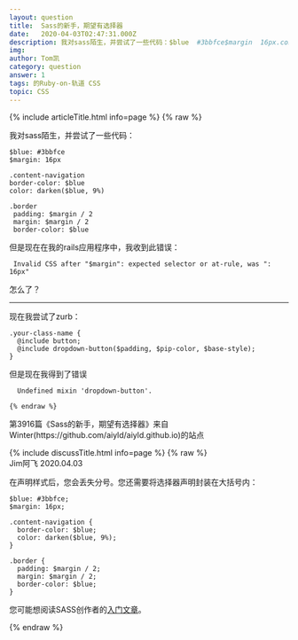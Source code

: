 ```yaml
---
layout: question
title:  Sass的新手，期望有选择器
date:   2020-04-03T02:47:31.000Z
description: 我对sass陌生，并尝试了一些代码：$blue  #3bbfce$margin  16px.content-navigationborder-...
img: 
author: Tom凯
category: question
answer: 1
tags: 的Ruby-on-轨道 CSS
topic: CSS
---
```

<div class="article-root">
  <div class="article">
    {% include articleTitle.html info=page %}
    {% raw %}
    <div class="article-content"><p><font style="vertical-align: inherit;"><font style="vertical-align: inherit;">我对sass陌生，并尝试了一些代码：</font></font></p>

<pre><code>$blue: #3bbfce<font></font>
$margin: 16px<font></font>
<font></font>
.content-navigation<font></font>
border-color: $blue<font></font>
color: darken($blue, 9%)<font></font>
<font></font>
.border<font></font>
 padding: $margin / 2<font></font>
 margin: $margin / 2<font></font>
 border-color: $blue<font></font>
</code></pre>

<p><font style="vertical-align: inherit;"><font style="vertical-align: inherit;">但是现在在我的rails应用程序中，我收到此错误：</font></font></p>

<pre><code> Invalid CSS after "$margin": expected selector or at-rule, was ": 16px"
</code></pre>

<p><font style="vertical-align: inherit;"><font style="vertical-align: inherit;">怎么了？</font></font></p>

<hr>

<p><font style="vertical-align: inherit;"><font style="vertical-align: inherit;">现在我尝试了zurb：</font></font></p>

<pre><code>.your-class-name {<font></font>
  @include button;<font></font>
  @include dropdown-button($padding, $pip-color, $base-style);<font></font>
}<font></font>
</code></pre>

<p><font style="vertical-align: inherit;"><font style="vertical-align: inherit;">但是现在我得到了错误</font></font></p>

<pre><code>  Undefined mixin 'dropdown-button'.
</code></pre></div>
    {% endraw %}
  </div>
  <p class="winter_mark">第3916篇《Sass的新手，期望有选择器》来自Winter(https://github.com/aiyld/aiyld.github.io)的站点</p>
  <div class="discuss-wrapper">
    {% include discussTitle.html info=page %}
    {% raw %}
    <div class="discuss-item">
        <div class="discuss-parent">
          <div class="discuss-meta">
            <span class="discuss-user">Jim阿飞</span>
            <span class="discuss-time">2020.04.03</span>
          </div>
          <div class="discuss-comment"><p><font style="vertical-align: inherit;"><font style="vertical-align: inherit;">在声明样式后，您会丢失分号。</font><font style="vertical-align: inherit;">您还需要将选择器声明封装在大括号内：</font></font></p>

<pre><code>$blue: #3bbfce;<font></font>
$margin: 16px;<font></font>
<font></font>
.content-navigation {<font></font>
  border-color: $blue;<font></font>
  color: darken($blue, 9%);<font></font>
}<font></font>
<font></font>
.border {<font></font>
  padding: $margin / 2;<font></font>
  margin: $margin / 2;<font></font>
  border-color: $blue;<font></font>
}<font></font>
</code></pre>

<p><font style="vertical-align: inherit;"><font style="vertical-align: inherit;">您可能想阅读</font><font style="vertical-align: inherit;">SASS创作者的</font></font><a href="http://sass-lang.com/"><font style="vertical-align: inherit;"><font style="vertical-align: inherit;">入门文章</font></font></a><font style="vertical-align: inherit;"><font style="vertical-align: inherit;">。</font></font></p></div>
        </div></div>
    {% endraw %}
  </div>
<div>
